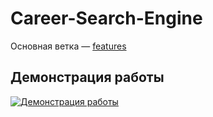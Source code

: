 # Career-Search-Engine
Основная ветка — [features](https://github.com/TeUm3048/svo/tree/features)
## Демонстрация работы
[![Демонстрация работы](https://i.imgur.com/ESxlxvq.png)](https://disk.yandex.ru/i/O4DDoJd2wLMP6g)

